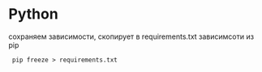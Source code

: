 # Python

сохраняем зависимости, скопирует в requirements.txt зависимсоти из pip
```
 pip freeze > requirements.txt
```

